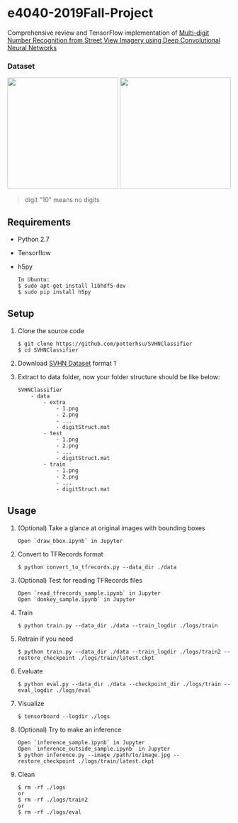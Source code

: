 # e4040-2019Fall-Project

Comprehensive review and TensorFlow implementation of [Multi-digit Number Recognition from Street View Imagery using Deep Convolutional Neural Networks](http://arxiv.org/pdf/1312.6082.pdf) 


### Dataset
<img src="https://github.com/potterhsu/SVHNClassifier/blob/master/images/inference1.png?raw=true" width="250">
<img src="https://github.com/potterhsu/SVHNClassifier/blob/master/images/inference2.png?raw=true" width="250">

> digit "10" means no digits

## Requirements

* Python 2.7
* Tensorflow
* h5py

    ```
    In Ubuntu:
    $ sudo apt-get install libhdf5-dev
    $ sudo pip install h5py
    ```

## Setup

1. Clone the source code

    ```
    $ git clone https://github.com/potterhsu/SVHNClassifier
    $ cd SVHNClassifier
    ```

2. Download [SVHN Dataset](http://ufldl.stanford.edu/housenumbers/) format 1

3. Extract to data folder, now your folder structure should be like below:
    ```
    SVHNClassifier
        - data
            - extra
                - 1.png 
                - 2.png
                - ...
                - digitStruct.mat
            - test
                - 1.png 
                - 2.png
                - ...
                - digitStruct.mat
            - train
                - 1.png 
                - 2.png
                - ...
                - digitStruct.mat
    ```


## Usage

1. (Optional) Take a glance at original images with bounding boxes

    ```
    Open `draw_bbox.ipynb` in Jupyter
    ```

1. Convert to TFRecords format

    ```
    $ python convert_to_tfrecords.py --data_dir ./data
    ```

1. (Optional) Test for reading TFRecords files

    ```
    Open `read_tfrecords_sample.ipynb` in Jupyter
    Open `donkey_sample.ipynb` in Jupyter
    ```

1. Train

    ```
    $ python train.py --data_dir ./data --train_logdir ./logs/train
    ```

1. Retrain if you need
    ```
    $ python train.py --data_dir ./data --train_logdir ./logs/train2 --restore_checkpoint ./logs/train/latest.ckpt
    ```

1. Evaluate

    ```
    $ python eval.py --data_dir ./data --checkpoint_dir ./logs/train --eval_logdir ./logs/eval
    ```

1. Visualize

    ```
    $ tensorboard --logdir ./logs
    ```

1. (Optional) Try to make an inference

    ```
    Open `inference_sample.ipynb` in Jupyter
    Open `inference_outside_sample.ipynb` in Jupyter
    $ python inference.py --image /path/to/image.jpg --restore_checkpoint ./logs/train/latest.ckpt
    ```

1. Clean

    ```
    $ rm -rf ./logs
    or
    $ rm -rf ./logs/train2
    or
    $ rm -rf ./logs/eval
    ```
